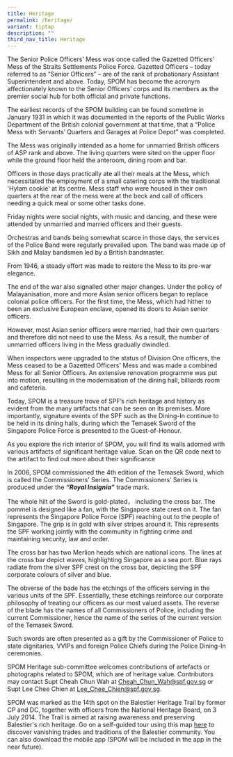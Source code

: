 ```yaml
---
title: Heritage
permalink: /heritage/
variant: tiptap
description: ""
third_nav_title: Heritage
---
```

<p>The Senior Police Officers’ Mess was once called the Gazetted Officers’
Mess of the Straits Settlements Police Force. Gazetted Officers – today
referred to as “Senior Officers” – are of the rank of probationary Assistant
Superintendent and above. Today, SPOM has become the acronym affectionately
known to the Senior Officers’ corps and its members as the premier social
hub for both official and private functions.</p>
<p>The earliest records of the SPOM building can be found sometime in January
1931 in which it was documented in the reports of the Public Works Department
of the British colonial government at that time, that a “Police Mess with
Servants’ Quarters and Garages at Police Depot” was completed.</p>
<p>The Mess was originally intended as a home for unmarried British officers
of ASP rank and above. The living quarters were sited on the upper floor
while the ground floor held the anteroom, dining room and bar.</p>
<p>Officers in those days practically ate all their meals at the Mess, which
necessitated the employment of a small catering corps with the traditional
'Hylam cookie' at its centre. Mess staff who were housed in their own quarters
at the rear of the mess were at the beck and call of officers needing a
quick meal or some other tasks done.</p>
<p>Friday nights were social nights, with music and dancing, and these were
attended by unmarried and married officers and their guests.</p>
<p>Orchestras and bands being somewhat scarce in those days, the services
of the Police Band were regularly prevailed upon. The band was made up
of Sikh and Malay bandsmen led by a British bandmaster.</p>
<p>From 1946, a steady effort was made to restore the Mess to its pre-war
elegance.</p>
<p>The end of the war also signalled other major changes. Under the policy
of Malayanisation, more and more Asian senior officers began to replace
colonial police officers. For the first time, the Mess, which had hither
to been an exclusive European enclave, opened its doors to Asian senior
officers.</p>
<p>However, most Asian senior officers were married, had their own quarters
and therefore did not need to use the Mess. As a result, the number of
unmarried officers living in the Mess gradually dwindled.</p>
<p>When inspectors were upgraded to the status of Division One officers,
the Mess ceased to be a Gazetted Officers' Mess and was made a combined
Mess for all Senior Officers. An extensive renovation programme was put
into motion, resulting in the modernisation of the dining hall, billiards
room and cafeteria.</p>
<p>Today, SPOM is a treasure trove of SPF’s rich heritage and history as
evident from the many artifacts that can be seen on its premises. More
importantly, signature events of the SPF such as the Dining-In continue
to be held in its dining halls, during which the Temasek Sword of the Singapore
Police Force is presented to the Guest-of-Honour.</p>
<p>As you explore the rich interior of SPOM, you will find its walls adorned
with various artifacts of significant heritage value. Scan on the QR code
next to the artifact to find out more about their significance</p>
<p>In 2006, SPOM commissioned the 4th edition of the Temasek Sword, which
is called the Commissioners’ Series. The Commissioners’ Series is produced
under the&nbsp;<strong><em>“Royal Insignia”</em></strong>&nbsp;trade mark.</p>
<p>The whole hilt of the Sword is gold-plated， including the cross bar. The
pommel is designed like a fan, with the Singapore state crest on it. The
fan represents the Singapore Police Force (SPF) reaching out to the people
of Singapore. The grip is in gold with silver stripes around it. This represents
the SPF working jointly with the community in fighting crime and maintaining
security, law and order.</p>
<p>The cross bar has two Merlion heads which are national icons. The lines
at the cross bar depict waves, highlighting Singapore as a sea port. Blue
rays radiate from the silver SPF crest on the cross bar, depicting the
SPF corporate colours of silver and blue.</p>
<p>The obverse of the bade has the etchings of the officers serving in the
various units of the SPF. Essentially, these etchings reinforce our corporate
philosophy of treating our officers as our most valued assets. The reverse
of the blade has the names of all Commissioners of Police, including the
current Commissioner, hence the name of the series of the current version
of the Temasek Sword.</p>
<p>Such swords are often presented as a gift by the Commissioner of Police
to state dignitaries, VVIPs and foreign Police Chiefs during the Police
Dining-In ceremonies.</p>
<p>SPOM Heritage sub-committee welcomes contributions of artefacts or photographs
related to SPOM, which are of heritage value. Contributors may contact
Supt Cheah Chun Wah at <a href="mailto:Cheah_Chun_Wah@spf.gov.sg" rel="noopener noreferrer nofollow" target="_blank">Cheah_Chun_Wah@spf.gov.sg</a> or
Supt Lee Chee Chien at <a href="mailto:Lee_Chee_Chien@spf.gov.sg" rel="noopener noreferrer nofollow" target="_blank">Lee_Chee_Chien@spf.gov.sg</a>.</p>
<p>SPOM was marked as the 14th spot on the Balestier Heritage Trail by former
CP and DC, together with officers from the National Heritage Board, on
3 July 2014. The Trail is aimed at raising awareness and preserving Balestier's
rich heritage. Go on a self-guided tour using this map&nbsp;<a href="https://www.nhb.gov.sg/~/media/nhb/files/places/trails/balestier/balestier.pdf" rel="noopener noreferrer nofollow" target="_blank">here</a>&nbsp;to
discover vanishing trades and traditions of the Balestier community. You
can also download the mobile app (SPOM will be included in the app in the
near future).</p>